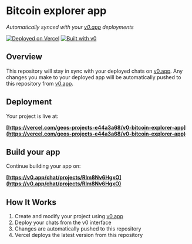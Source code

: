 # Bitcoin explorer app

*Automatically synced with your [v0.app](https://v0.app) deployments*

[![Deployed on Vercel](https://img.shields.io/badge/Deployed%20on-Vercel-black?style=for-the-badge&logo=vercel)](https://vercel.com/geos-projects-e44a3a68/v0-bitcoin-explorer-app)
[![Built with v0](https://img.shields.io/badge/Built%20with-v0.app-black?style=for-the-badge)](https://v0.app/chat/projects/Rlm8Nv6HgxO)

## Overview

This repository will stay in sync with your deployed chats on [v0.app](https://v0.app).
Any changes you make to your deployed app will be automatically pushed to this repository from [v0.app](https://v0.app).

## Deployment

Your project is live at:

**[https://vercel.com/geos-projects-e44a3a68/v0-bitcoin-explorer-app](https://vercel.com/geos-projects-e44a3a68/v0-bitcoin-explorer-app)**

## Build your app

Continue building your app on:

**[https://v0.app/chat/projects/Rlm8Nv6HgxO](https://v0.app/chat/projects/Rlm8Nv6HgxO)**

## How It Works

1. Create and modify your project using [v0.app](https://v0.app)
2. Deploy your chats from the v0 interface
3. Changes are automatically pushed to this repository
4. Vercel deploys the latest version from this repository
